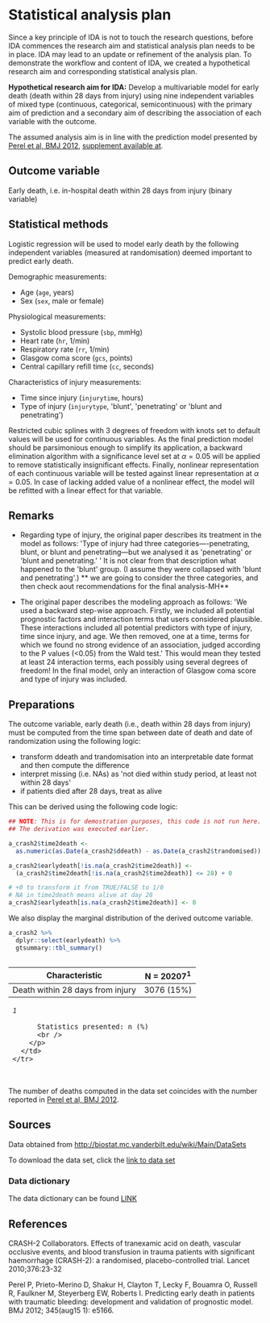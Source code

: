 
# Statistical analysis plan


Since a key principle of IDA is not to touch the research questions, before IDA commences the research aim and statistical analysis plan needs to be in place. 
IDA may lead to an update or refinement of the analysis plan. To demonstrate the workflow and content of IDA, we created a hypothetical research aim and corresponding statistical analysis plan.
 
**Hypothetical research aim for IDA:** Develop a multivariable model for early death (death within 28 days from injury) using nine independent variables of mixed type (continuous, categorical, semicontinuous) with the primary aim of prediction and a secondary aim of describing the association of each variable with the outcome. 

The assumed analysis aim is in line with the prediction model presented by [Perel et al, BMJ 2012](https://doi.org/10.1136/bmj.e5166), [supplement available at](https://www.bmj.com/highwire/filestream/634478/field_highwire_adjunct_files/0/perp003158.ww1_default.pdf). 

## Outcome variable

Early death, i.e. in-hospital death within 28 days from injury (binary variable)

## Statistical methods 

Logistic regression will be used to model early death by the following independent variables (measured at randomisation) deemed important to predict early death.

Demographic measurements:

* Age (`age`, years)
* Sex (`sex`, male or female)

Physiological measurements:

* Systolic blood pressure (`sbp`, mmHg)
* Heart rate (`hr`, 1/min)
* Respiratory rate (`rr`, 1/min)
* Glasgow coma score (`gcs`, points)
* Central capillary refill time (`cc`, seconds)

Characteristics of injury measurements:

* Time since injury (`injurytime`, hours)
* Type of injury (`injurytype`, 'blunt', 'penetrating' or 'blunt and penetrating')
 
Restricted cubic splines with 3 degrees of freedom with knots set to default values will be used for continuous variables. As the final prediction model should be parsimonious enough to simplify its application, a backward elimination algorithm with a significance level set at $\alpha=0.05$ will be applied to remove statistically insignificant effects. Finally, nonlinear representation of each continuous variable will be tested against linear representation at $\alpha=0.05$. In case of lacking added value of a nonlinear effect, the model will be refitted with a linear effect for that variable.

## Remarks

* Regarding type of injury, the original paper describes its treatment in the model as follows: 'Type of injury had three categories—-penetrating, blunt, or blunt and penetrating—but we analysed it as 'penetrating' or 'blunt and penetrating.' ' It is not clear from that description what happened to the 'blunt' group. (I assume they were collapsed with 'blunt and penetrating'.)  ** we are going to consider the three categories, and then check aout recommendations for the final analysis-MH**

* The original paper describes the modeling approach as follows: 'We used a backward step-wise approach. Firstly, we included all potential prognostic factors and interaction terms that users considered plausible. These interactions included all potential predictors with type of injury, time since injury, and age. We then removed, one at a time, terms for which we found no strong evidence of an association, judged according to the P values (<0.05) from the Wald test.'  This would mean they tested at least 24 interaction terms, each possibly using several degrees of freedom! In the final model, only an interaction of Glasgow coma score and type of injury was included.


## Preparations

The outcome variable, early death (i.e., death within 28 days from injury) must be computed from the time span between date of death and date of randomization using the following logic:

* transform ddeath and trandomisation into an interpretable date format and then compute the difference
* interpret missing (i.e. NAs) as 'not died within study period, at least not within 28 days'
* if patients died after 28 days, treat as alive 


This can be derived using the following code logic:


```r
## NOTE: This is for demostration purposes, this code is not run here. 
## The derivation was executed earlier. 

a_crash2$time2death <-
  as.numeric(as.Date(a_crash2$ddeath) - as.Date(a_crash2$trandomised))

a_crash2$earlydeath[!is.na(a_crash2$time2death)] <-
  (a_crash2$time2death[!is.na(a_crash2$time2death)] <= 28) + 0

# +0 to transform it from TRUE/FALSE to 1/0
# NA in time2death means alive at day 28
a_crash2$earlydeath[is.na(a_crash2$time2death)] <- 0    
```

We also display the marginal distribution of the derived outcome variable. 


```r
a_crash2 %>%
  dplyr::select(earlydeath) %>%
  gtsummary::tbl_summary()
```

<!--html_preserve--><style>html {
  font-family: -apple-system, BlinkMacSystemFont, 'Segoe UI', Roboto, Oxygen, Ubuntu, Cantarell, 'Helvetica Neue', 'Fira Sans', 'Droid Sans', Arial, sans-serif;
}

#fysgfjawmm .gt_table {
  display: table;
  border-collapse: collapse;
  margin-left: auto;
  margin-right: auto;
  color: #333333;
  font-size: 16px;
  background-color: #FFFFFF;
  width: auto;
  border-top-style: solid;
  border-top-width: 2px;
  border-top-color: #A8A8A8;
  border-right-style: none;
  border-right-width: 2px;
  border-right-color: #D3D3D3;
  border-bottom-style: solid;
  border-bottom-width: 2px;
  border-bottom-color: #A8A8A8;
  border-left-style: none;
  border-left-width: 2px;
  border-left-color: #D3D3D3;
}

#fysgfjawmm .gt_heading {
  background-color: #FFFFFF;
  text-align: center;
  border-bottom-color: #FFFFFF;
  border-left-style: none;
  border-left-width: 1px;
  border-left-color: #D3D3D3;
  border-right-style: none;
  border-right-width: 1px;
  border-right-color: #D3D3D3;
}

#fysgfjawmm .gt_title {
  color: #333333;
  font-size: 125%;
  font-weight: initial;
  padding-top: 4px;
  padding-bottom: 4px;
  border-bottom-color: #FFFFFF;
  border-bottom-width: 0;
}

#fysgfjawmm .gt_subtitle {
  color: #333333;
  font-size: 85%;
  font-weight: initial;
  padding-top: 0;
  padding-bottom: 4px;
  border-top-color: #FFFFFF;
  border-top-width: 0;
}

#fysgfjawmm .gt_bottom_border {
  border-bottom-style: solid;
  border-bottom-width: 2px;
  border-bottom-color: #D3D3D3;
}

#fysgfjawmm .gt_col_headings {
  border-top-style: solid;
  border-top-width: 2px;
  border-top-color: #D3D3D3;
  border-bottom-style: solid;
  border-bottom-width: 2px;
  border-bottom-color: #D3D3D3;
  border-left-style: none;
  border-left-width: 1px;
  border-left-color: #D3D3D3;
  border-right-style: none;
  border-right-width: 1px;
  border-right-color: #D3D3D3;
}

#fysgfjawmm .gt_col_heading {
  color: #333333;
  background-color: #FFFFFF;
  font-size: 100%;
  font-weight: normal;
  text-transform: inherit;
  border-left-style: none;
  border-left-width: 1px;
  border-left-color: #D3D3D3;
  border-right-style: none;
  border-right-width: 1px;
  border-right-color: #D3D3D3;
  vertical-align: bottom;
  padding-top: 5px;
  padding-bottom: 6px;
  padding-left: 5px;
  padding-right: 5px;
  overflow-x: hidden;
}

#fysgfjawmm .gt_column_spanner_outer {
  color: #333333;
  background-color: #FFFFFF;
  font-size: 100%;
  font-weight: normal;
  text-transform: inherit;
  padding-top: 0;
  padding-bottom: 0;
  padding-left: 4px;
  padding-right: 4px;
}

#fysgfjawmm .gt_column_spanner_outer:first-child {
  padding-left: 0;
}

#fysgfjawmm .gt_column_spanner_outer:last-child {
  padding-right: 0;
}

#fysgfjawmm .gt_column_spanner {
  border-bottom-style: solid;
  border-bottom-width: 2px;
  border-bottom-color: #D3D3D3;
  vertical-align: bottom;
  padding-top: 5px;
  padding-bottom: 6px;
  overflow-x: hidden;
  display: inline-block;
  width: 100%;
}

#fysgfjawmm .gt_group_heading {
  padding: 8px;
  color: #333333;
  background-color: #FFFFFF;
  font-size: 100%;
  font-weight: initial;
  text-transform: inherit;
  border-top-style: solid;
  border-top-width: 2px;
  border-top-color: #D3D3D3;
  border-bottom-style: solid;
  border-bottom-width: 2px;
  border-bottom-color: #D3D3D3;
  border-left-style: none;
  border-left-width: 1px;
  border-left-color: #D3D3D3;
  border-right-style: none;
  border-right-width: 1px;
  border-right-color: #D3D3D3;
  vertical-align: middle;
}

#fysgfjawmm .gt_empty_group_heading {
  padding: 0.5px;
  color: #333333;
  background-color: #FFFFFF;
  font-size: 100%;
  font-weight: initial;
  border-top-style: solid;
  border-top-width: 2px;
  border-top-color: #D3D3D3;
  border-bottom-style: solid;
  border-bottom-width: 2px;
  border-bottom-color: #D3D3D3;
  vertical-align: middle;
}

#fysgfjawmm .gt_striped {
  background-color: rgba(128, 128, 128, 0.05);
}

#fysgfjawmm .gt_from_md > :first-child {
  margin-top: 0;
}

#fysgfjawmm .gt_from_md > :last-child {
  margin-bottom: 0;
}

#fysgfjawmm .gt_row {
  padding-top: 8px;
  padding-bottom: 8px;
  padding-left: 5px;
  padding-right: 5px;
  margin: 10px;
  border-top-style: solid;
  border-top-width: 1px;
  border-top-color: #D3D3D3;
  border-left-style: none;
  border-left-width: 1px;
  border-left-color: #D3D3D3;
  border-right-style: none;
  border-right-width: 1px;
  border-right-color: #D3D3D3;
  vertical-align: middle;
  overflow-x: hidden;
}

#fysgfjawmm .gt_stub {
  color: #333333;
  background-color: #FFFFFF;
  font-size: 100%;
  font-weight: initial;
  text-transform: inherit;
  border-right-style: solid;
  border-right-width: 2px;
  border-right-color: #D3D3D3;
  padding-left: 12px;
}

#fysgfjawmm .gt_summary_row {
  color: #333333;
  background-color: #FFFFFF;
  text-transform: inherit;
  padding-top: 8px;
  padding-bottom: 8px;
  padding-left: 5px;
  padding-right: 5px;
}

#fysgfjawmm .gt_first_summary_row {
  padding-top: 8px;
  padding-bottom: 8px;
  padding-left: 5px;
  padding-right: 5px;
  border-top-style: solid;
  border-top-width: 2px;
  border-top-color: #D3D3D3;
}

#fysgfjawmm .gt_grand_summary_row {
  color: #333333;
  background-color: #FFFFFF;
  text-transform: inherit;
  padding-top: 8px;
  padding-bottom: 8px;
  padding-left: 5px;
  padding-right: 5px;
}

#fysgfjawmm .gt_first_grand_summary_row {
  padding-top: 8px;
  padding-bottom: 8px;
  padding-left: 5px;
  padding-right: 5px;
  border-top-style: double;
  border-top-width: 6px;
  border-top-color: #D3D3D3;
}

#fysgfjawmm .gt_table_body {
  border-top-style: solid;
  border-top-width: 2px;
  border-top-color: #D3D3D3;
  border-bottom-style: solid;
  border-bottom-width: 2px;
  border-bottom-color: #D3D3D3;
}

#fysgfjawmm .gt_footnotes {
  color: #333333;
  background-color: #FFFFFF;
  border-bottom-style: none;
  border-bottom-width: 2px;
  border-bottom-color: #D3D3D3;
  border-left-style: none;
  border-left-width: 2px;
  border-left-color: #D3D3D3;
  border-right-style: none;
  border-right-width: 2px;
  border-right-color: #D3D3D3;
}

#fysgfjawmm .gt_footnote {
  margin: 0px;
  font-size: 90%;
  padding: 4px;
}

#fysgfjawmm .gt_sourcenotes {
  color: #333333;
  background-color: #FFFFFF;
  border-bottom-style: none;
  border-bottom-width: 2px;
  border-bottom-color: #D3D3D3;
  border-left-style: none;
  border-left-width: 2px;
  border-left-color: #D3D3D3;
  border-right-style: none;
  border-right-width: 2px;
  border-right-color: #D3D3D3;
}

#fysgfjawmm .gt_sourcenote {
  font-size: 90%;
  padding: 4px;
}

#fysgfjawmm .gt_left {
  text-align: left;
}

#fysgfjawmm .gt_center {
  text-align: center;
}

#fysgfjawmm .gt_right {
  text-align: right;
  font-variant-numeric: tabular-nums;
}

#fysgfjawmm .gt_font_normal {
  font-weight: normal;
}

#fysgfjawmm .gt_font_bold {
  font-weight: bold;
}

#fysgfjawmm .gt_font_italic {
  font-style: italic;
}

#fysgfjawmm .gt_super {
  font-size: 65%;
}

#fysgfjawmm .gt_footnote_marks {
  font-style: italic;
  font-size: 65%;
}
</style>
<div id="fysgfjawmm" style="overflow-x:auto;overflow-y:auto;width:auto;height:auto;"><table class="gt_table">
  
  <thead class="gt_col_headings">
    <tr>
      <th class="gt_col_heading gt_columns_bottom_border gt_left" rowspan="1" colspan="1"><strong>Characteristic</strong></th>
      <th class="gt_col_heading gt_columns_bottom_border gt_center" rowspan="1" colspan="1"><strong>N = 20207</strong><sup class="gt_footnote_marks">1</sup></th>
    </tr>
  </thead>
  <tbody class="gt_table_body">
    <tr>
      <td class="gt_row gt_left">Death within 28 days from injury</td>
      <td class="gt_row gt_center">3076 (15%)</td>
    </tr>
  </tbody>
  
  <tfoot>
    <tr class="gt_footnotes">
      <td colspan="2">
        <p class="gt_footnote">
          <sup class="gt_footnote_marks">
            <em>1</em>
          </sup>
           
          Statistics presented: n (%)
          <br />
        </p>
      </td>
    </tr>
  </tfoot>
</table></div><!--/html_preserve-->


The number of deaths computed in the data set coincides with the number reported in [Perel et al, BMJ 2012](https://doi.org/10.1136/bmj.e5166).


## Sources

Data obtained from http://biostat.mc.vanderbilt.edu/wiki/Main/DataSets 

To download the data set, click the [link to data set](http://biostat.mc.vanderbilt.edu/wiki/pub/Main/DataSets/crash2.rda)

### Data dictionary  

The data dictionary can be found [LINK](http://biostat.mc.vanderbilt.edu/wiki/pub/Main/DataSets/crash2.html)

## References

CRASH-2 Collaborators. Effects of tranexamic acid on death, vascular occlusive events, and blood transfusion in trauma patients with significant haemorrhage (CRASH-2): a randomised, placebo-controlled trial. Lancet 2010;376:23-32

Perel P, Prieto-Merino D, Shakur H, Clayton T, Lecky F, Bouamra O, Russell R, Faulkner M, Steyerberg EW, Roberts I. Predicting early death in patients with traumatic bleeding: development and validation of prognostic model. BMJ 2012; 345(aug15 1): e5166.
